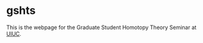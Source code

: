 # gshts
This is the webpage for the Graduate Student Homotopy Theory Seminar at [UIUC](https://math.illinois.edu/).
